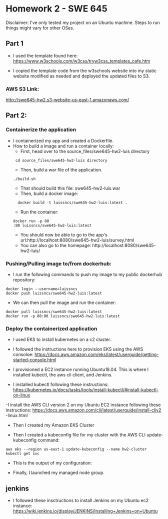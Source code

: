 # Homework 2 - SWE 645
Disclaimer: I've only tested my project on an Ubuntu machine. Steps to run things might vary for other OSes.

## Part 1
* I used the template found here: <https://www.w3schools.com/w3css/tryw3css_templates_cafe.htm>

* I copied the template code from the w3schools website into my static website modified as needed and deployed the updated files to S3.

### AWS S3 Link:
http://swe645-hw2.s3-website-us-east-1.amazonaws.com/


## Part 2:
### Containerize the application
- I containerized my app and created a Dockerfile.
- How to build a image and run a container locally:
  - First, head over to the source_files/swe645-hw2-luis directory
  ```
   cd source_files/swe645-hw2-luis directory
   ```
  - Then, build a war file of the application.
  ```
  ./build.sh
  ```
  - That should build this file: swe645-hw2-luis.war
  - Then, build a docker image:
  ```
    docker build -t luissncs/swe645-hw2-luis:latest .
  ```
  - Run the container:
  ```
  docker run -p 80
  :80 luissncs/swe645-hw2-luis:latest
  ```
  - You should now be able to go to the app's url:http://localhost:8080/swe645-hw2-luis/survey.html
  - You can also go to the homepage: http://localhost:8080/swe645-hw2-luis/

### Pushing/Pulling image to/from dockerhub:
- I run the following commands to push my image to my public dockerhub repository:
```
docker login --username=luissncs
docker push luissncs/swe645-hw2-luis:latest
```
- We can then pull the image and run the container:
```
docker pull luissncs/swe645-hw2-luis:latest
docker run -p 80:80 luissncs/swe645-hw2-luis:latest
```

### Deploy the containerized application
  - I used EKS to install kubernetes on a c2 cluster.
  - I followed the instructions here to provision EKS using the AWS consoloe:
  https://docs.aws.amazon.com/eks/latest/userguide/getting-started-console.html

  - I provisioned a EC2 instance running Ubuntu18.04. This is where I installed kubectl, the aws cli client, and Jenkins.

  - I installed kubectl following these instructions:
  https://kubernetes.io/docs/tasks/tools/install-kubectl/#install-kubectl-on-linux

  -I install the AWS CLI version 2 on my Ubuntu EC2 instance following these instructions:
  https://docs.aws.amazon.com/cli/latest/userguide/install-cliv2
  -linux.html

  - Then I created my Amazon EKS Cluster

  - Then I created a kubeconfig file for my cluster with the AWS CLI update-kubeconfig command:
  ```
  aws eks --region us-east-1 update-kubeconfig --name hw2-cluster
  kubectl get svc
  ```
  - This is the output of my configuration:


  - Finally, I launched my managed node group.


  ## jenkins
  - I followed these insctructions to install Jenkins on my Ubuntu ec2 instance:
  https://wiki.jenkins.io/display/JENKINS/Installing+Jenkins+on+Ubuntu
